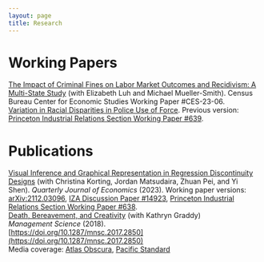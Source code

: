 ```yaml
---
layout: page
title: Research
---
```


# Working Papers
[The Impact of Criminal Fines on Labor Market Outcomes and Recidivism: A Multi-State Study](https://www.census.gov/library/working-papers/2023/adrm/CES-WP-23-06.html) (with Elizabeth Luh and Michael Mueller-Smith). Census Bureau Center for Economic Studies Working Paper #CES-23-06.  
[Variation in Racial Disparities in Police Use of Force](research/lieberman_police_force.pdf). Previous version: [Princeton Industrial Relations Section Working Paper #639](http://arks.princeton.edu/ark:/88435/dsp01h128nh61r).  

# Publications
[Visual Inference and Graphical Representation in Regression Discontinuity Designs](https://academic.oup.com/qje/advance-article-abstract/doi/10.1093/qje/qjad011/7068116) (with Christina Korting, Jordan Matsudaira, Zhuan Pei, and Yi Shen). *Quarterly Journal of Economics* (2023). Working paper versions: [arXiv:2112.03096](https://arxiv.org/abs/2112.03096), [IZA Discussion Paper #14923](https://docs.iza.org/dp14923.pdf), [Princeton Industrial Relations Section Working Paper #638](http://arks.princeton.edu/ark:/88435/dsp013j3335157).  
[Death, Bereavement, and Creativity](research/graddy-lieberman-death-bereavement-creativity.pdf) (with Kathryn Graddy)  
*Management Science* (2018).  
[https://doi.org/10.1287/mnsc.2017.2850](https://doi.org/10.1287/mnsc.2017.2850)  
Media coverage: [Atlas Obscura](https://www.atlasobscura.com/articles/study-art-misery-grief-depression-goya-picasso), [Pacific Standard](https://psmag.com/news/misery-may-inhibit-creativity)


